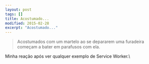 ```yaml
---
layout: post
tags: []
title: Acostumado...
modified: 2015-02-28
excerpt: "Acostumado..."
---
```


> Acostumados com um martelo ao se depararem uma furadeira começam a
> bater em parafusos com ela.

Minha reação após ver qualquer exemplo de Service Worker.\



